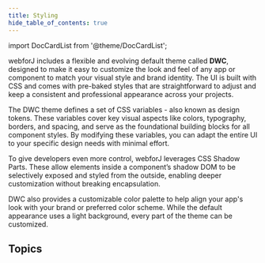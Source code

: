 ```yaml
---
title: Styling
hide_table_of_contents: true
---
```


<Head>
  <style>{`
  .container {
    max-width: 65em !important;
  }
  `}</style>
</Head>

<!-- vale off -->
import DocCardList from '@theme/DocCardList';

<!-- vale on -->


webforJ includes a flexible and evolving default theme called **DWC**, designed to make it easy to customize the look and feel of any app or component to match your visual style and brand identity. The UI is built with CSS and comes with pre-baked styles that are straightforward to adjust and keep a consistent and professional appearance across your projects.

The DWC theme defines a set of CSS variables - also known as design tokens. These variables cover key visual aspects like colors, typography, borders, and spacing, and serve as the foundational building blocks for all component styles. By modifying these variables, you can adapt the entire UI to your specific design needs with minimal effort.

To give developers even more control, webforJ leverages CSS Shadow Parts. These allow elements inside a component’s shadow DOM to be selectively exposed and styled from the outside, enabling deeper customization without breaking encapsulation.

DWC also provides a customizable color palette to help align your app's look with your brand or preferred color scheme. While the default appearance uses a light background, every part of the theme can be customized.

## Topics

<DocCardList className="topics-section" />